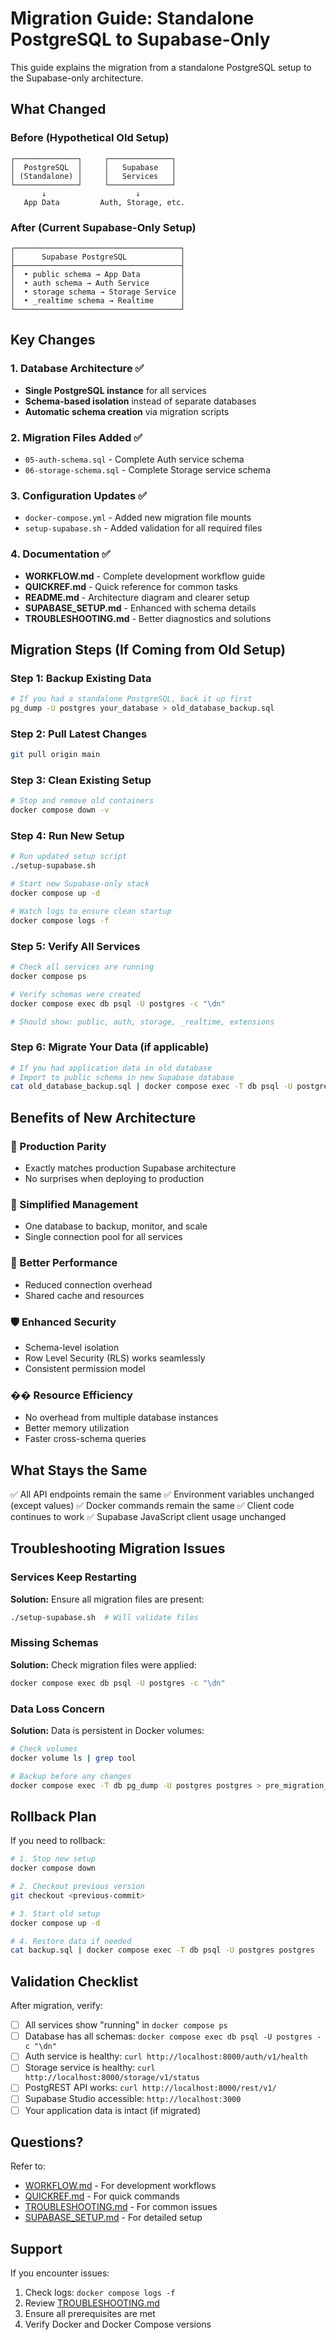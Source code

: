 # Migration Guide: Standalone PostgreSQL to Supabase-Only

This guide explains the migration from a standalone PostgreSQL setup to the Supabase-only architecture.

## What Changed

### Before (Hypothetical Old Setup)
```
┌──────────────┐     ┌──────────────┐
│  PostgreSQL  │     │   Supabase   │
│ (Standalone) │     │   Services   │
└──────────────┘     └──────────────┘
       ↓                    ↓
   App Data         Auth, Storage, etc.
```

### After (Current Supabase-Only Setup)
```
┌─────────────────────────────────────┐
│      Supabase PostgreSQL            │
├─────────────────────────────────────┤
│  • public schema → App Data         │
│  • auth schema → Auth Service       │
│  • storage schema → Storage Service │
│  • _realtime schema → Realtime      │
└─────────────────────────────────────┘
```

## Key Changes

### 1. Database Architecture ✅
- **Single PostgreSQL instance** for all services
- **Schema-based isolation** instead of separate databases
- **Automatic schema creation** via migration scripts

### 2. Migration Files Added ✅
- `05-auth-schema.sql` - Complete Auth service schema
- `06-storage-schema.sql` - Complete Storage service schema

### 3. Configuration Updates ✅
- `docker-compose.yml` - Added new migration file mounts
- `setup-supabase.sh` - Added validation for all required files

### 4. Documentation ✅
- **WORKFLOW.md** - Complete development workflow guide
- **QUICKREF.md** - Quick reference for common tasks
- **README.md** - Architecture diagram and clearer setup
- **SUPABASE_SETUP.md** - Enhanced with schema details
- **TROUBLESHOOTING.md** - Better diagnostics and solutions

## Migration Steps (If Coming from Old Setup)

### Step 1: Backup Existing Data
```bash
# If you had a standalone PostgreSQL, back it up first
pg_dump -U postgres your_database > old_database_backup.sql
```

### Step 2: Pull Latest Changes
```bash
git pull origin main
```

### Step 3: Clean Existing Setup
```bash
# Stop and remove old containers
docker compose down -v
```

### Step 4: Run New Setup
```bash
# Run updated setup script
./setup-supabase.sh

# Start new Supabase-only stack
docker compose up -d

# Watch logs to ensure clean startup
docker compose logs -f
```

### Step 5: Verify All Services
```bash
# Check all services are running
docker compose ps

# Verify schemas were created
docker compose exec db psql -U postgres -c "\dn"

# Should show: public, auth, storage, _realtime, extensions
```

### Step 6: Migrate Your Data (if applicable)
```bash
# If you had application data in old database
# Import to public schema in new Supabase database
cat old_database_backup.sql | docker compose exec -T db psql -U postgres postgres
```

## Benefits of New Architecture

### 🎯 Production Parity
- Exactly matches production Supabase architecture
- No surprises when deploying to production

### 🔧 Simplified Management
- One database to backup, monitor, and scale
- Single connection pool for all services

### 🚀 Better Performance
- Reduced connection overhead
- Shared cache and resources

### 🛡️ Enhanced Security
- Schema-level isolation
- Row Level Security (RLS) works seamlessly
- Consistent permission model

### �� Resource Efficiency
- No overhead from multiple database instances
- Better memory utilization
- Faster cross-schema queries

## What Stays the Same

✅ All API endpoints remain the same
✅ Environment variables unchanged (except values)
✅ Docker commands remain the same
✅ Client code continues to work
✅ Supabase JavaScript client usage unchanged

## Troubleshooting Migration Issues

### Services Keep Restarting
**Solution:** Ensure all migration files are present:
```bash
./setup-supabase.sh  # Will validate files
```

### Missing Schemas
**Solution:** Check migration files were applied:
```bash
docker compose exec db psql -U postgres -c "\dn"
```

### Data Loss Concern
**Solution:** Data is persistent in Docker volumes:
```bash
# Check volumes
docker volume ls | grep tool

# Backup before any changes
docker compose exec -T db pg_dump -U postgres postgres > pre_migration_backup.sql
```

## Rollback Plan

If you need to rollback:

```bash
# 1. Stop new setup
docker compose down

# 2. Checkout previous version
git checkout <previous-commit>

# 3. Start old setup
docker compose up -d

# 4. Restore data if needed
cat backup.sql | docker compose exec -T db psql -U postgres postgres
```

## Validation Checklist

After migration, verify:

- [ ] All services show "running" in `docker compose ps`
- [ ] Database has all schemas: `docker compose exec db psql -U postgres -c "\dn"`
- [ ] Auth service is healthy: `curl http://localhost:8000/auth/v1/health`
- [ ] Storage service is healthy: `curl http://localhost:8000/storage/v1/status`
- [ ] PostgREST API works: `curl http://localhost:8000/rest/v1/`
- [ ] Supabase Studio accessible: `http://localhost:3000`
- [ ] Your application data is intact (if migrated)

## Questions?

Refer to:
- [WORKFLOW.md](./WORKFLOW.md) - For development workflows
- [QUICKREF.md](./QUICKREF.md) - For quick commands
- [TROUBLESHOOTING.md](./TROUBLESHOOTING.md) - For common issues
- [SUPABASE_SETUP.md](./SUPABASE_SETUP.md) - For detailed setup

## Support

If you encounter issues:
1. Check logs: `docker compose logs -f`
2. Review [TROUBLESHOOTING.md](./TROUBLESHOOTING.md)
3. Ensure all prerequisites are met
4. Verify Docker and Docker Compose versions
